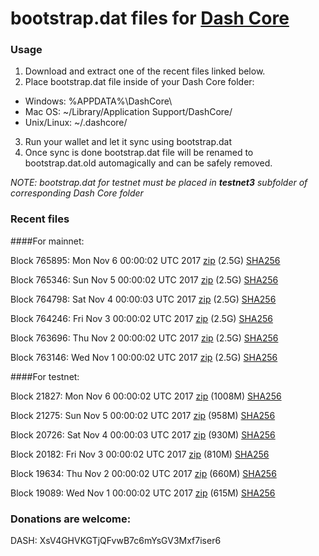 # bootstrap.dat files for [Dash Core](https://www.dash.org)

### Usage

1. Download and extract one of the recent files linked below.
2. Place bootstrap.dat file inside of your Dash Core folder:
 - Windows: %APPDATA%\DashCore\
 - Mac OS: ~/Library/Application Support/DashCore/
 - Unix/Linux: ~/.dashcore/
3. Run your wallet and let it sync using bootstrap.dat
4. Once sync is done bootstrap.dat file will be renamed to bootstrap.dat.old automagically and can be safely removed.

_NOTE: bootstrap.dat for testnet must be placed in **testnet3** subfolder of corresponding Dash Core folder_

### Recent files

####For mainnet:

Block 765895: Mon Nov  6 00:00:02 UTC 2017 [zip](https://transfer.sh/ocP5M/bootstrap.dat.20171106.zip) (2.5G) [SHA256](https://transfer.sh/qQb5D/sha256.txt)

Block 765346: Sun Nov  5 00:00:02 UTC 2017 [zip](https://transfer.sh/CYa2P/bootstrap.dat.20171105.zip) (2.5G) [SHA256](https://transfer.sh/UrlN8/sha256.txt)

Block 764798: Sat Nov  4 00:00:03 UTC 2017 [zip](https://transfer.sh/1188bK/bootstrap.dat.20171104.zip) (2.5G) [SHA256](https://transfer.sh/2b78H/sha256.txt)

Block 764246: Fri Nov  3 00:00:02 UTC 2017 [zip](https://transfer.sh/OPvki/bootstrap.dat.20171103.zip) (2.5G) [SHA256](https://transfer.sh/XgIss/sha256.txt)

Block 763696: Thu Nov  2 00:00:02 UTC 2017 [zip](https://transfer.sh/oz0rX/bootstrap.dat.20171102.zip) (2.5G) [SHA256](https://transfer.sh/j6sJ3/sha256.txt)

Block 763146: Wed Nov  1 00:00:02 UTC 2017 [zip](https://transfer.sh/NK3U9/bootstrap.dat.20171101.zip) (2.5G) [SHA256](https://transfer.sh/NIJcE/sha256.txt)

####For testnet:

Block 21827: Mon Nov  6 00:00:02 UTC 2017 [zip](https://transfer.sh/EGKki/bootstrap.dat.20171106.zip) (1008M) [SHA256](https://transfer.sh/12bZ7B/sha256.txt)

Block 21275: Sun Nov  5 00:00:02 UTC 2017 [zip](https://transfer.sh/8yDxV/bootstrap.dat.20171105.zip) (958M) [SHA256](https://transfer.sh/e6FTk/sha256.txt)

Block 20726: Sat Nov  4 00:00:03 UTC 2017 [zip](https://transfer.sh/15UJEW/bootstrap.dat.20171104.zip) (930M) [SHA256](https://transfer.sh/BqYWv/sha256.txt)

Block 20182: Fri Nov  3 00:00:02 UTC 2017 [zip](https://transfer.sh/12RM80/bootstrap.dat.20171103.zip) (810M) [SHA256](https://transfer.sh/7rFaC/sha256.txt)

Block 19634: Thu Nov  2 00:00:02 UTC 2017 [zip](https://transfer.sh/NUBj2/bootstrap.dat.20171102.zip) (660M) [SHA256](https://transfer.sh/R4ZOY/sha256.txt)

Block 19089: Wed Nov  1 00:00:02 UTC 2017 [zip](https://transfer.sh/k2pCV/bootstrap.dat.20171101.zip) (615M) [SHA256](https://transfer.sh/ndV4F/sha256.txt)

### Donations are welcome:

DASH: XsV4GHVKGTjQFvwB7c6mYsGV3Mxf7iser6

